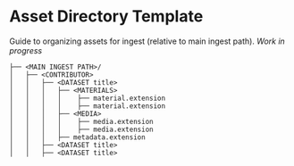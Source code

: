 Asset Directory Template
===============
Guide to organizing assets for ingest (relative to main ingest path).
*Work in progress*

```
├── <MAIN INGEST PATH>/
│   ├── <CONTRIBUTOR>
│   │   ├── <DATASET title>
│   │   │   ├── <MATERIALS>
│   │   │   │    ├── material.extension
│   │   │   │    ├── material.extension
│   │   │   ├── <MEDIA>
│   │   │   │    ├── media.extension
│   │   │   │    ├── media.extension
│   │   │   ├── metadata.extension
│   │   ├── <DATASET title>
│   │   ├── <DATASET title>
```
